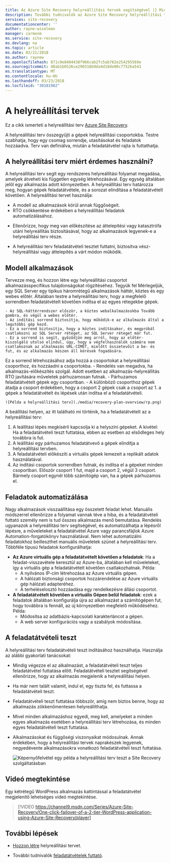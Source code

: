 ```yaml
---
title: Az Azure Site Recovery helyreállítási tervek segítségével |} Microsoft Docs
description: További tudnivalók az Azure Site Recovery helyreállítási tervek.
services: site-recovery
documentationcenter: ''
author: rayne-wiselman
manager: carmonm
ms.service: site-recovery
ms.devlang: na
ms.topic: article
ms.date: 03/21/2018
ms.author: raynew
ms.openlocfilehash: 871c9e8404438f966cab2fc5ab782e254295569e
ms.sourcegitcommit: 48ab1b6526ce290316b9da4d18de00c77526a541
ms.translationtype: MT
ms.contentlocale: hu-HU
ms.lasthandoff: 03/23/2018
ms.locfileid: "30181982"
---
```

# <a name="about-recovery-plans"></a>A helyreállítási tervek

Ez a cikk ismerteti a helyreállítási terv [Azure Site Recovery](site-recovery-overview.md).

A helyreállítási terv összegyűjti a gépek helyreállítási csoportokba. Testre szabhatja, hogy egy csomag sorrendje, utasításokat és feladatok hozzáadva. Terv van definiálva, miután a feladatátvétel rajta is futtathatja.





## <a name="why-use-a-recovery-plan"></a>A helyreállítási terv miért érdemes használni?

A helyreállítási terv segít egy rendszeres helyreállítási folyamat megadása, amelyek átveheti kis független egység létrehozásával. Egy egység általában jelöl egy alkalmazás adott környezetben. A helyreállítási terv határozza meg, hogyan gépek feladatátvétele, és a sorozat elindítása a feladatátvételt követően. A helyreállítási tervet használja:

* A modell az alkalmazások körül annak függőségeit.
* RTO csökkentése érdekében a helyreállítási feladatok automatizálásához.
- Ellenőrizze, hogy meg van előkészítése az áttelepítési vagy katasztrófa utáni helyreállítás biztosításával, hogy az alkalmazások legyenek-e a helyreállítási terv része.
* A helyreállítási terv feladatátvételi tesztet futtatni, biztosítva vész-helyreállítási vagy áttelepítés a várt módon működik.


## <a name="model-apps"></a>Modell alkalmazások

Tervezze meg, és hozzon létre egy helyreállítási csoportot alkalmazásspecifikus tulajdonságokat rögzítéséhez. Tegyük fel Mérlegeljük, egy SQL Server egy tipikus háromrétegű alkalmazások háttér, köztes és egy webes előtér. Általában testre a helyreállítási terv, hogy a megfelelő sorrendben feladatátvételt követően indítsa el az egyes rétegekbe gépek.

    - Az SQL-háttérrendszer először, a köztes webalkalmazásokba Tovább gombra, és végül a webes előtér.
    - Az indítási sorrend biztosítja, hogy működik-e az alkalmazás által a legutóbbi gép kezd.
    - Ez a sorrend biztosítja, hogy a köztes indításakor, és megpróbál csatlakozni az SQL Server réteget, az SQL Server réteget már fut. 
    - Ez a sorrend is segít, győződjön meg arról, hogy az előtér-kiszolgáló utolsó elindul, úgy, hogy a végfelhasználók számára nem csatlakoznak az alkalmazás URL-CÍMÉT, mielőtt összetevőit a be- és fut, és az alkalmazás készen áll kérések fogadására.

Ez a sorrend létrehozásához adja hozzá a csoportokat a helyreállítási csoporthoz, és hozzáadni a csoportokba. 
    - Rendelés van megadva, ha alkalmazás-előkészítés szolgál. Adott esetben az alkalmazás-helyreállítás RTO javítására műveletek párhuzamosan futnak.
    - Párhuzamos feladatátvételt gépek egy csoportban.
    - A különböző csoporthoz gépek átadja a csoport érdekében, hogy a csoport 2 gépek csak a csoport az 1. a gépek a feladatátvételt és lépések után indítsa el a feladatátvételi.

    ![Példa a helyreállítási terv](./media/recovery-plan-overview/rp.png)

A beállítási helyen, az itt található mi történik, ha a feladatátvételt az a helyreállítási terv: 

1. A leállítási lépés megkísérli kapcsolja ki a helyszíni gépeket. A kivétel: Ha a feladatátvételi teszt futtatása, ebben az esetben az elsődleges hely továbbra is fut. 
2. A leállítási egy párhuzamos feladatátvevő a gépek elindítja a helyreállítási tervben.
3. A feladatátvételi előkészíti a virtuális gépek lemezeit a replikált adatok használatával.
4. Az indítási csoportok sorrendben futnak, és indítsa el a gépeket minden csoportban. Először csoport 1 fut, majd a csoport 2, végül 3 csoport. Bármely csoport egynél több számítógép van, ha a gépek párhuzamos el.


## <a name="automate-tasks"></a>Feladatok automatizálása

Nagy alkalmazások visszaállítása egy összetett feladat lehet. Manuális módszerrel ellenőrizze a folyamat vannak téve a hiba, és a feladatátvételi futtató személy nem is tud összes alkalmazás menő bemutatása. Rendelés ugyanazok a helyreállítási terv segítségével, és automatizálhatja a lépésről lépésre, a műveleteket a feladatátvétel Azure vagy parancsfájlok Azure Automation-forgatókönyv használatával. Nem lehet automatizálni feladatokhoz beilleszthet manuális műveletek szünet a helyreállítási terv. Többféle típusú feladatok konfigurálhatja:

* **Az Azure virtuális gép a feladatátvételt követően a feladatok**: Ha a feladat-visszavétele keresztül az Azure-ba, általában kell műveleteket, így a virtuális gép a feladatátvételt követően csatlakozhatnak. Példa: 
    * A nyilvános IP-cím létrehozása az Azure virtuális gépen.
    * A hálózati biztonsági csoportok hozzárendelése az Azure virtuális gép hálózati adapteréhez.
    * A terheléselosztó hozzáadása egy rendelkezésre állási csoportot.
* **A feladatátvételt követően a virtuális Gépen belül feladatok**: ezek a feladatok általában konfigurálja újra az alkalmazást a számítógépen fut, hogy továbbra is fennáll, az új környezetben megfelelő működéséhez. Példa:
    * Módosítsa az adatbázis-kapcsolati karakterláncot a gépen.
    * A web server konfigurációs vagy a szabályok módosítása.


## <a name="test-failover"></a>A feladatátvételi teszt

A helyreállítási terv feladatátvételi teszt indításához használhatja. Használja az alábbi gyakorlati tanácsokat:

- Mindig végezze el az alkalmazást, a feladatátvételi teszt teljes feladatátvétel futtatása előtt. Feladatátvételi tesztet segítségével ellenőrizze, hogy az alkalmazás megjelenik a helyreállítási helyen.
- Ha már nem talált valamit, indul el, egy tiszta fel, és futtassa a feladatátvételi teszt. 
- Feladatátvételi teszt futtatása többször, amíg nem biztos benne, hogy az alkalmazás zökkenőmentesen helyreállíthatja.
- Mivel minden alkalmazáshoz egyedi, meg kell, amelyeket a minden egyes alkalmazás esetében a helyreállítási terv létrehozása, és minden egyes feladatátvételi teszt futtatása.
- Alkalmazásokat és függőségi viszonyaikat módosulnak. Annak érdekében, hogy a helyreállítási tervek naprakészek legyenek, negyedévente alkalmazásokra vonatkozó feladatátvételi teszt futtatása.

    ![Képernyőfelvétel egy példa a helyreállítási terv teszt a Site Recovery szolgáltatásban](./media/recovery-plan-overview/rptest.png)

## <a name="watch-the-video"></a>Videó megtekintése

Egy kétrétegű WordPress alkalmazás kattintással a feladatátvétel megjelenítő lehetséges videó megtekintése.
    
> [!VIDEO https://channel9.msdn.com/Series/Azure-Site-Recovery/One-click-failover-of-a-2-tier-WordPress-application-using-Azure-Site-Recovery/player]



## <a name="next-steps"></a>További lépések

- [Hozzon létre](site-recovery-create-recovery-plans.md) helyreállítási tervet.
* További tudnivalók [feladatátvételek futtató](site-recovery-failover.md).  
